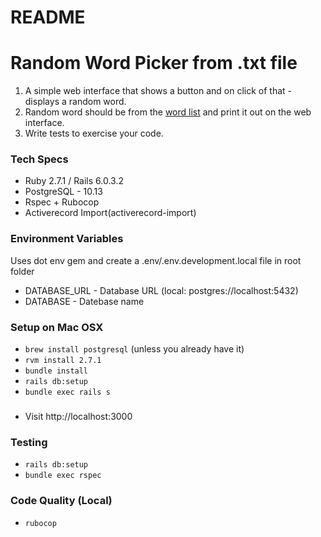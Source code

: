 
# README
Random Word Picker from .txt file
=================================
1.	A simple web interface that shows a button and on click of that - displays a random word.
2.	Random word should be from the [word list](https://github.com/dwyl/english-words/blob/master/words_alpha.txt) and print it out on the web interface. 
3.	Write tests to exercise your code.  

### Tech Specs

  - Ruby 2.7.1 / Rails 6.0.3.2
  - PostgreSQL - 10.13
  - Rspec + Rubocop
  - Activerecord Import(activerecord-import)

### Environment Variables
   Uses dot env gem and create a .env/.env.development.local file in root folder

   - DATABASE_URL - Database URL (local: postgres://localhost:5432)
   - DATABASE - Datebase name

### Setup on Mac OSX
   -  `brew install postgresql` (unless you already have it)
   -  `rvm install 2.7.1`
   -  `bundle install`
   -  `rails db:setup`
   -  `bundle exec rails s`

### 
  - Visit http://localhost:3000

### Testing
   - `rails db:setup`
   - `bundle exec rspec`

### Code Quality (Local)
   - `rubocop`



 
